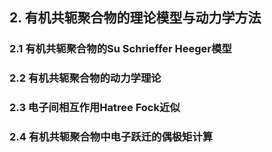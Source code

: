 
## 2. 有机共轭聚合物的理论模型与动力学方法

### 2.1 有机共轭聚合物的Su Schrieffer Heeger模型

### 2.2 有机共轭聚合物的动力学理论

### 2.3 电子间相互作用Hatree Fock近似

### 2.4 有机共轭聚合物中电子跃迁的偶极矩计算
